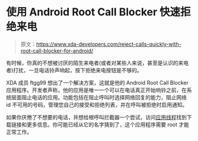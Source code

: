 # 使用 Android Root Call Blocker 快速拒绝来电

> 原文：<https://www.xda-developers.com/reject-calls-quickly-with-root-call-blocker-for-android/>

有时候，你真的不想被讨厌的陌生来电者(或者对某些人来说，甚至是认识的来电者)打扰，一旦电话铃声响起，按下拒绝来电按钮是不够的。

XDA 成员 ftgg99 想出了一个解决方案，这就是他的 Android Root Call Blocker 应用程序。开发者声称，他的应用是唯一一个可以在电话真正开始响铃之前，在系统层面阻止电话的应用。功能包括在阻止呼叫时选择网络回复的能力，阻止网络 id 不可用的号码，管理您自己的接受和拒绝列表，并在呼叫被拒绝时启用通知。

如果你厌倦了不想要的电话，并想给根呼叫拦截器一个尝试，访问[应用线程](http://forum.xda-developers.com/showthread.php?t=1051274)找到下载链接和更多信息。你可能已经从它的名字猜到了，这个应用程序需要 root 才能正常工作。